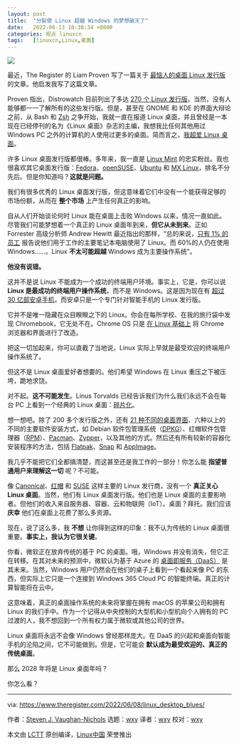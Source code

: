 ```yaml
---
layout: post
title:	"分裂使 Linux 超越 Windows 的梦想破灭了"
date:	2022-06-13 10:38:34 +0800 
categories:	观点 linuxcn 
tags:	[linuxcn,Linux,桌面]
---
```



![](/Asserts/Images//attachment/album/202206/13/103642ugkq5az15ppkqg1o.jpg)


最近，The Register 的 Liam Proven 写了一篇关于 [最恼人的桌面 Linux 发行版](/article-14678-1.html) 的文章。他启发我写了这篇文章。


Proven 指出，Distrowatch 目前列出了多达 [270 个 Linux 发行版](https://distrowatch.com/)。当然，没有人能够都一一了解所有的这些发行版。但是，甚至在 GNOME 和 KDE 的界面大辩论之前，从 Bash 和 [Zsh](https://www.zsh.org/) 之争开始，我就一直在报道 Linux 桌面，并且曾经是一本现在已经停刊的名为《Linux 桌面》杂志的主编，我想我比任何其他用过 Windows PC 之外的计算机的人使用过更多的桌面。简而言之，[我超爱 Linux 桌面](https://www.theregister.com/2022/04/13/linux_column/)。


许多 Linux 桌面发行版都很棒。多年来，我一直是 [Linux Mint](https://linuxmint.com/) 的忠实粉丝。我也很喜欢其它桌面发行版：[Fedora](https://getfedora.org/)、[openSUSE](https://www.opensuse.org/)、[Ubuntu](https://ubuntu.com/) 和 [MX Linux](https://mxlinux.org/)，排名不分先后。但是你知道吗？**这就是问题。**


我们有很多优秀的 Linux 桌面发行版，但这意味着它们中没有一个能获得足够的市场份额，从而在 **整个市场** 上产生任何真正的影响。


自从人们开始谈论何时 Linux 能在桌面上击败 Windows 以来，情况一直如此。尽管我们可能梦想着一个真正的 Linux 桌面年到来，**但它从未到来**。正如 Forrester 高级分析师 Andrew Hewitt 最近指出的那样，“总的来说，[只有 1% 的员工](https://www.windowscentral.com/can-linux-win-desktop-pc) 报告说他们用于工作的主要笔记本电脑使用了 Linux。而 60%的人仍在使用 Windows……。Linux **不太可能超越** Windows 成为主要操作系统"。


**他没有说错。**


这并不是说 Linux 不能成为一个成功的终端用户环境。事实上，它是，你可以说 **Linux 是最成功的终端用户操作系统**，而不是 Windows。这是因为现在有 [超过 30 亿部安卓手机](https://www.theregister.com/2021/08/25/linux_kernel_30_years_old/)，而安卓只是一个专门针对智能手机的 Linux 发行版。


它并不是唯一隐藏在众目睽睽之下的 Linux。你会在每所学校、在我的旅行袋中发现 Chromebook，它无处不在。Chrome OS 只是 [在 Linux 基础上](https://www.zdnet.com/article/the-secret-origins-of-googles-chrome-os/) 将 Chrome 浏览器和界面进行了改造。


把这一切加起来，你可以直截了当地说，Linux 实际上早就是最受欢迎的终端用户操作系统了。


但这不是 Linux 桌面爱好者想要的。他们希望 Windows 在 Linux 重压之下被压垮，跪地求饶。


对不起。**这不可能发生**。Linus Torvalds 已经告诉我们为什么我们永远不会在每台 PC 上看到一个经典的 Linux 桌面：[碎片化](https://www.youtube.com/watch?v=VHFdoFKDuQA)。


想一想吧。除了 200 多个发行版之外，还有 [21 种不同的桌面界面](https://www.theregister.com/2022/05/17/linux_desktop_feature/)、六种以上的不同的主要软件安装方式，如 Debian 软件包管理系统（[DPKG](https://www.debian.org/doc/manuals/debian-reference/ch02.en.html)）、红帽软件包管理器（[RPM](https://access.redhat.com/documentation/en-us/red_hat_enterprise_linux/5/html/deployment_guide/ch-rpm)）、[Pacman](https://wiki.archlinux.org/title/Pacman)、[Zypper](https://en.opensuse.org/Portal:Zypper)，以及其他的方式。然后还有所有较新的容器化安装程序的方法，包括 [Flatpak](https://flatpak.org/)、[Snap](https://snapcraft.io/) 和 [AppImage](https://appimage.org/)。


我几乎不能把它们全都搞清楚，而这甚至还是我工作的一部分！你怎么能 **指望普通用户来理解这一切** 呢？不可能。


像 [Canonical](https://canonical.com/)、[红帽](https://www.redhat.com/en) 和 [SUSE](https://www.suse.com/) 这样主要的 Linux 发行商，没有一个 **真正关心 Linux 桌面**。当然，他们有 Linux 桌面发行版。他们也是 Linux 桌面的主要影响者。但他们的收入来自服务器、容器、云和物联网（IoT）。桌面？拜托。我们应该 **庆幸** 他们在桌面上花费了那么多资源。


现在，说了这么多，我 **不想** 让你得到这样的印象：我不认为传统的 Linux 桌面很重要。**事实上，我认为它很关键**。


你看，微软正在放弃传统的基于 PC 的桌面。哦，Windows 并没有消失，但它正在转移。在其对未来的预测中，微软认为基于 Azure 的 [桌面即服务（DaaS）](https://www.computerworld.com/article/3656694/we-re-one-step-closer-to-windows-in-the-cloud.html) 是其未来。当然，Windows 用户仍然会在他们的桌子上看到一个看起来像 PC 的东西，但实际上它只是一个连接到 Windows 365 Cloud PC 的智能终端。真正的计算智能将在云中。


这意味着，真正的桌面操作系统的未来将掌握在拥有 macOS 的苹果公司和拥有 Linux 的我们手中。作为一个记得从中央控制的大型机和小型机向个人拥有的 PC 过渡的人，我不想回到一个所有权力属于微软或其他公司的世界。


Linux 桌面将永远不会像 Windows 曾经那样庞大。在 DaaS 的兴起和桌面向智能手机的沦陷之间，它不可能做到。但是，它可能会 **默认成为最受欢迎的、真正的传统桌面**。


那么 2028 年将是 Linux 桌面年吗？


你怎么看？




---


via: <https://www.theregister.com/2022/06/08/linux_desktop_blues/> 


作者：[Steven J. Vaughan-Nichols](https://www.theregister.com/Author/Steven-J-Vaughan-Nichols) 选题：[wxy](https://github.com/wxy) 译者：[wxy](https://github.com/wxy) 校对：[wxy](https://github.com/wxy)


本文由 [LCTT](https://github.com/LCTT/TranslateProject) 原创编译，[Linux中国](/article-14678-1.html) 荣誉推出
